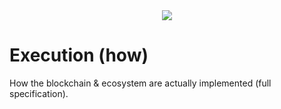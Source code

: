 <div style="text-align: center;">
    <img src="https://png.pngitem.com/pimgs/s/207-2073499_translate-platform-from-english-to-spanish-work-in.png"/>
</div>

# Execution (how)

How the blockchain & ecosystem are actually implemented (full specification).

<!--
TODO: document with a "why not a rollup" section - or in the FAQ
https://twitter.com/KirilovVik/status/1531184971896999936
https://polynya.medium.com/the-sustainability-checklist-d620549425dc


Aside from the scalability properties rollups can possess, they also solve both fundamental problems. Rollups don’t need their own validators, only a set of sequencers to produce blocks. The base layer provides the secure validator set. Rollups that share a settlement layer can build trust-minimized bridges between them because their state transitions can be easily verified through the settlement layer.
https://www.alexbeckett.xyz/composability-in-a-rollup-ecosystem/

TODO: read these on rollups

https://celestia.org/learn/

https://www.alexbeckett.xyz/secure-light-nodes-and-the-scalability-trilemma/
https://www.alexbeckett.xyz/the-economics-for-rollup-fees/
https://www.alexbeckett.xyz/the-path-toward-scaling-rollups/
https://www.alexbeckett.xyz/the-benefits-of-optimistic-rollups-compared-to-zk-rollups/
https://www.alexbeckett.xyz/a-snapshot-of-the-current-rollup-ecosystem/
https://www.alexbeckett.xyz/decentralized-sequencers-where-do-we-go-next/

https://www.alexbeckett.xyz/stateless-rollups/

https://twitter.com/musalbas/status/1545060322842533890

https://twitter.com/apruden08/status/1542189323906326528
https://www.youtube.com/watch?v=oc8M1-pNuXk
https://twitter.com/bkiepuszewski/status/1540793333295075329

https://l2beat.com/?view=risk

https://medium.com/starkware/volition-and-the-emerging-data-availability-spectrum-87e8bfa09bb
https://medium.com/starkware/data-availability-e5564c416424

https://twitter.com/epolynya/status/1533833479896453120

https://eth.wiki/sharding/Sharding-FAQs


The theoretical ideal stack to build on would be
https://twitter.com/lukedelphi/status/1539192716915007490


https://twitter.com/ZeMariaMacedo/status/1543601695048998918


Why not a rollup? There is nothing to steal - there will not be 100x times TVL more than the mcap of the protocol

The more I think about it, the less need I see to try to attach my chain to Ethereum - it will not benefit from financial liquidity & interoperability since its focus is quite different and it will most likely require it's own token for PoS consensus

A big reason to want to attach to Ethereum is securely bridged financial liquidity so my use case will benefit a lot less from trying to integrate with Eth because of it's non-financial use case

No composability is broken if not linked to ethereum & is sharded - as is the case with financial blockchains

I think that because this is not a very financial use case that the incentive to link it strongly with Ethereum is smaller.

finance cares mostly about the present whereas an index is there to provide information about the past - different data availability & retrievability needs
the historical part is much more important - each block & the hashes that are contained in there - or they should enter the state...




- ZK rollup?
- eth2 danksharding?
- mina snapp?
- unbounded state growth.


Landslide Network
https://twitter.com/CosmosAVAX
https://www.landslide.network/





- look into aggregate/multi/threshold signatures, ZK tech & other certificates:
    https://github.com/jarradh/zk-compact-certificates



- ECDSA vs eddsa
https://support.mycrypto.com/how-to/getting-started/how-to-sign-and-verify-messages-on-ethereum/
https://medium.com/mycrypto/the-magic-of-digital-signatures-on-ethereum-98fe184dc9c7
https://ethvigil.com/docs/eth_sign_example_code/
https://crypto.stackexchange.com/questions/60383/what-is-the-difference-between-ecdsa-and-eddsa


https://vomtom.at/ethereum-private-and-public-keys/
https://betterprogramming.pub/understanding-ethereum-cryptography-3ef7429eddce
https://ethereum.stackexchange.com/questions/3542/how-are-ethereum-addresses-generated

Ethereum uses a specific signature scheme called ECDSA on a specific elliptic curve called Secp256k1.
the address is the last 20 bytes of the Keccak-256 hash of the public key.

This ensures that most apps do not end up hosting ECDSA key pairs which create security and regulatory challenges if funds are sent to them on Ethereum.
https://github.com/farcasterxyz/protocol/tree/varunsrin/revise-v2-dec-4#32-authentication


https://doc.libsodium.org/
http://ed25519.cr.yp.to/
https://keybase.io/
https://docs.joinmastodon.org/spec/webfinger/
https://docs.joinmastodon.org/spec/activitypub/


why libp2p sucks
https://twitter.com/tomaka17/status/1547529377277173761
https://github.com/matrix-org/pinecone

Skynet interop with IPFS:
https://twitter.com/DavidVorick/status/1412080832286584844
https://docs.skynetlabs.com/developer-guides/moving-from-ipfs-to-skynet
https://skynet.guide/tech/sia-layer-one.html
https://skynet.guide/tech/skynet-layer-two.html


reading on IPFS, Filecoin & Sia/Skynet
https://www.reddit.com/r/siacoin/comments/lg9qr0/what_is_skynet_why_should_i_build_on_it_and_how/gmr7u5v/
https://www.reddit.com/r/ipfs/comments/jf073z/filecoin_isnt_an_incentivization_network_for_ipfs/



how big are bloom filters
https://en.wikipedia.org/wiki/Bloom_filter
https://www.geeksforgeeks.org/bloom-filters-introduction-and-python-implementation/
https://github.com/RoaringBitmap/CRoaring
https://github.com/RoaringBitmap/RoaringBitmap#faq
https://en.wikipedia.org/wiki/Bitmap_index




-->
